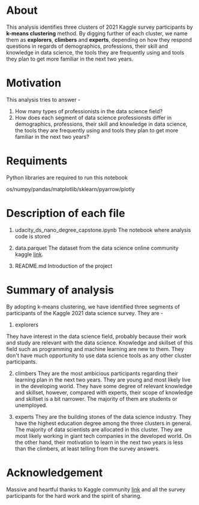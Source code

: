 # About
This analysis identifies three clusters of 2021 Kaggle survey participants by **k-means clustering** method. By digging further of each cluster, we name them as **explorers**, **climbers** and **experts**, depending on how they respond questions in regards of demographics, professions, their skill and knowledge in data science, the tools they are frequently using and tools they plan to get more familiar in the next two years.

# Motivation
This analysis tries to answer -

1. How many types of professionists in the data science field?
2. How does each segment of data science professionsts differ in demographics, professions, their skill and knowledge in data science, the tools they are frequently using and tools they plan to get more familiar in the next two years?

# Requiments
Python libraries are required to run this notebook

os/numpy/pandas/matplotlib/sklearn/pyarrow/plotly

# Description of each file
1. udacity_ds_nano_degree_capstone.ipynb
The notebook where analysis code is stored

2. data.parquet
The dataset from the data science online community kaggle [link](https://www.kaggle.com/competitions/kaggle-survey-2021).

3. README.md
Introduction of the project

# Summary of analysis
By adopting k-means clustering, we have identified three segments of participants of the Kaggle 2021 data science survey. They are -
1. explorers

They have interest in the data science field, probably because their work and study are relevant with the data science. Knowledge and skillset of this field such as programming and machine learning are new to them. They don't have much opportunity to use data science tools as any other cluster participants.

2. climbers
They are the most ambicious participants regarding their learning plan in the next two years. They are young and most likely live in the developing world. They have some degree of relevant knowledge and skillset, however, compared with experts, their scope of knowledge and skillset is a bit narrower. The majority of them are students or unemployed. 

3. experts
They are the building stones of the data science industry. They have the highest education degree among the three clusters in general. The majority of data scientists are allocated in this cluster. They are most likely working in giant tech companies in the developed world. On the other hand, their motivation to learn in the next two years is less than the climbers, at least telling from the survey answers.


# Acknowledgement
Massive and heartful thanks to Kaggle community [link](https://www.kaggle.com/competitions/kaggle-survey-2021) and all the survey participants for the hard work and the spirit of sharing.

